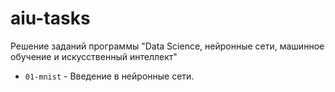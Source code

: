 # aiu-tasks
Решение заданий программы "Data Science, нейронные сети, машинное обучение и искусственный интеллект"

- `01-mnist` - Введение в нейронные сети.
